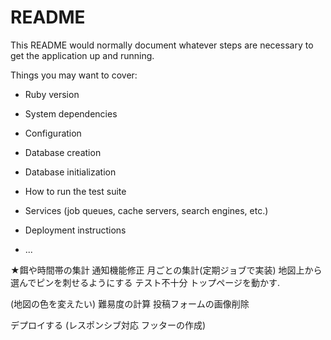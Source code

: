 # README

This README would normally document whatever steps are necessary to get the
application up and running.

Things you may want to cover:

* Ruby version

* System dependencies

* Configuration

* Database creation

* Database initialization

* How to run the test suite

* Services (job queues, cache servers, search engines, etc.)

* Deployment instructions

* ...


★餌や時間帯の集計
通知機能修正
月ごとの集計(定期ジョブで実装)
地図上から選んでピンを刺せるようにする
テスト不十分
トップページを動かす.

(地図の色を変えたい)
難易度の計算
投稿フォームの画像削除

デプロイする
(レスポンシブ対応
フッターの作成)



   